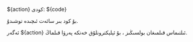${action} كودى: ${code}

بۇ كود بىر سائەت ئىچىدە توشىدۇ.

ئەگەر ${action} ئىلتىماس قىلمىغان بولسىڭىز ، بۇ ئېلېكترونلۇق خەتكە پەرۋا قىلماڭ.
